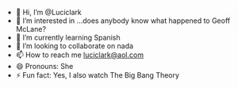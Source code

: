 - 👋 Hi, I’m @Luciclark
- 👀 I’m interested in ...does anybody know what happened to Geoff McLane? 
- 🌱 I’m currently learning Spanish 
- 💞️ I’m looking to collaborate on nada
- 📫 How to reach me luciclark@aol.com
- 😄 Pronouns: She
- ⚡ Fun fact: Yes, I also watch The Big Bang Theory

<!---
Luciclark/Luciclark is a ✨ special ✨ repository because its `README.md` (this file) appears on your GitHub profile.
You can click the Preview link to take a look at your changes.
--->
